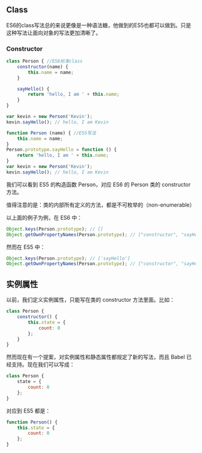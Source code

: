 Class
----
ES6的class写法总的来说更像是一种语法糖，他做到的ES5也都可以做到。只是这种写法让面向对象的写法更加清晰了。

### Constructor
```js
class Person { //ES6标准class
    constructor(name) {
        this.name = name;
    }

    sayHello() {
        return 'hello, I am ' + this.name;
    }
}

var kevin = new Person('Kevin');
kevin.sayHello(); // hello, I am Kevin

function Person (name) { //ES5写法
	this.name = name;
}
Person.prototype.sayHello = function () {
	return 'hello, I am ' + this.name;
}
var kevin = new Person('Kevin');
kevin.sayHello(); // hello, I am Kevin
```
我们可以看到 ES5 的构造函数 Person，对应 ES6 的 Person 类的 constructor 方法。

值得注意的是：类的内部所有定义的方法，都是不可枚举的（non-enumerable）

以上面的例子为例，在 ES6 中：
```js
Object.keys(Person.prototype); // []
Object.getOwnPropertyNames(Person.prototype); // ["constructor", "sayHello"]
```
然而在 ES5 中：
```js
Object.keys(Person.prototype); // ['sayHello']
Object.getOwnPropertyNames(Person.prototype); // ["constructor", "sayHello"]
```
实例属性
----
以前，我们定义实例属性，只能写在类的 constructor 方法里面。比如：
```js
class Person {
    constructor() {
        this.state = {
            count: 0
        };
    }
}
```
然而现在有一个提案，对实例属性和静态属性都规定了新的写法，而且 Babel 已经支持。现在我们可以写成：
```js
class Person {
    state = {
        count: 0
    };
}
```
对应到 ES5 都是：
```js
function Person() {
    this.state = {
        count: 0
    };
}
```
